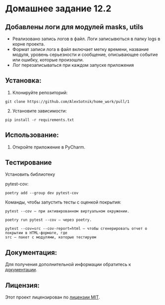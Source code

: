# Домашнее задание 12.2
## Добавлены логи для модулей masks, utils 
* Реализовано запись логов в файл. Логи записывються 
в папку logs в корне проекта.
* Формат записи лога в файл включает метку времени, 
название модуля, уровень серьезности и сообщение, 
описывающее событие или ошибку, которые произошли.
* Лог перезаписываться при каждом запуске приложения




## Установка:

1. Клонируйте репозиторий:
```
git clone https://github.com/AlexSotnik/home_work/pull/1
```
2. Установите зависимости:
```
pip install -r requirements.txt
```
## Использование:

1. Откройте приложение в PyCharm.

## Тестирование

Установить библиотеку

pytest-cov:
```
poetry add --group dev pytest-cov
```
Команды, чтобы запустить тесты с оценкой покрытия:

    pytest --cov — при активированном виртуальном окружении.

    poetry run pytest --cov — через poetry.

    pytest --cov=src --cov-report=html — чтобы сгенерировать отчет о покрытии в HTML-формате, где
    src — пакет c модулями, которые тестируем

## Документация:

Для получения дополнительной информации обратитесь к [документации](docs/README.md).

## Лицензия:

Этот проект лицензирован по [лицензии MIT](LICENSE).